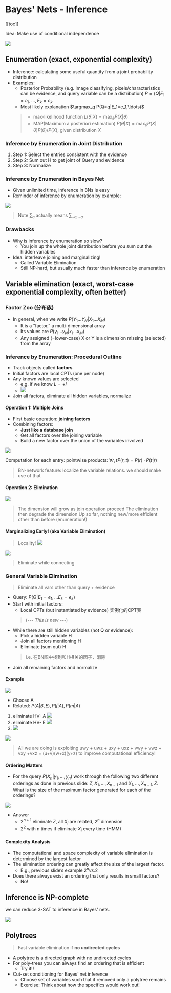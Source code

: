 # Bayes' Nets - Inference

<!-----
title: 【Artificial Intelligence】Bayes' Nets - Inference
url: ai-bninference
date: 2020-11-24 14:09:16
tags: 
- Artificial Intelligence

categories: 
- Courses

----->


<!--more-->

[[toc]]

Idea: Make use of conditional independence

![](./img/11-24-14-14-13.png)



## Enumeration (exact, exponential complexity)

- Inference: calculating some useful quantity from a joint probability distribution
- Examples:
  - Posterior Probability (e.g. Image classifying, pixels/characteristics can be evidence, and query variable can be a distribution) $P=(Q|E_1=e_1,...,E_k=e_k$
  - Most likely explanation $\argmax_q P(Q=q|E_1=e_1,\ldots)$
  > - max-likelihood function $L(\theta|X)=\max_{\theta}P(X|\theta)$
  > - MAP(Maximum a posteriori estimation) $P(\theta|X)=\max_{\theta}P(X|\theta)P(\theta)/P(X)$, given distribution $X$

### Inference by Enumeration in Joint Distribution
1. Step 1: Select the entries consistent with the evidence
2. Step 2: Sum out H to get joint of Query and evidence
3. Step 3: Normalize

### Inference by Enumeration in Bayes Net
- Given unlimited time, inference in BNs is easy
- Reminder of inference by enumeration by example:

![](./img/11-24-14-34-55.png)
> Note $\sum_{a}$ actually means $\sum_{+a,-a}$

### Drawbacks
- Why is inference by enumeration so slow?
  - You join up the whole joint distribution before you sum out the hidden variables
- Idea: interleave joining and marginalizing!
  - Called Variable Elimination
  - Still NP-hard, but usually much faster than inference by enumeration

## Variable elimination (exact, worst-case exponential complexity, often better)

### Factor Zoo (分布族)

- In general, when we write $P(Y_1 ... Y_N | X_1 ... X_M)$
  - It is a “factor,” a multi-dimensional array
  - Its values are $P(y_1 ... y_N |x_1 ...x_M)$
  - Any assigned (=lower-case) X or Y is a dimension missing (selected) from the array

### Inference by Enumeration: Procedural Outline

- Track objects called **factors**
- Initial factors are local CPTs (one per node)
- Any known values are selected
  - e.g. if we know $L=+l$
  - ![](./img/11-24-15-06-51.png)
- Join all factors, eliminate all hidden variables, normalize

#### Operation 1: Multiple Joins

- First basic operation: **joining factors**
- Combining factors:
  - **Just like a database join**
  - Get all factors over the joining variable
  - Build a new factor over the union of the variables involved

![](./img/11-24-15-07-45.png)

Computation for each entry: pointwise products: $\forall r,t P(r,t)=P(r)\cdot P(t|r)$

> BN-network feature: localize the variable relations. we should make use of that

#### Operation 2: Elimination

![](./img/11-24-15-13-27.png)

> The dimension will grow as join operation proceed
> The elimination then degrade the dimension
> Up so far, nothing new/more efficient other than before (enumeration!)

#### Marginalizing Early! (aka Variable Elimination)
> Locality!
> ![](./img/11-24-15-16-17.png)

![](./img/11-24-15-16-33.png)

> Eliminate while connecting

### General Variable Elimination

> Eliminate all vars other than query + evidence

- Query: $P(Q|E_1=e_1,...E_k=e_k)$
- Start with initial factors:
  - Local CPTs (but instantiated by evidence) 实例化的CPT表
  > (*--- This is new ---*)
- While there are still hidden variables (not Q or evidence):
  - Pick a hidden variable H
  - Join all factors mentioning H 
  - Eliminate (sum out) H
  > i.e. 在BN图中找到和H相关的因子，消除
- Join all remaining factors and normalize

#### Example

![](./img/11-24-15-32-55.png)
- Choose A
- Related: $P(A|B,E),P(j|A),P(m|A)$
1. eliminate HV- A
   ![](./img/11-24-15-31-34.png)
2. eliminate HV- E
   ![](./img/11-24-15-32-37.png)
3. ![](./img/11-24-15-32-48.png)

![](./img/11-24-15-33-42.png)

> All we are doing is exploiting uwy + uwz + uxy + uxz + vwy + vwz + vxy +vxz = (u+v)(w+x)(y+z) to improve computational efficiency!

#### Ordering Matters

- For the query $P(X_n|y_1,...,y_n)$ work through the following two different orderings as done in previous slide: $Z, X_1, ..., X_{n-1}$ and $X_1, ..., X_{n-1}, Z$. What is the size of the maximum factor generated for each of the orderings?

![](./img/11-24-15-37-35.png)

- Answer
  - $2^{n+1}$ eliminate $Z$, all $X_i$ are related, $2^n$ dimension
  - $2^2$ with n times if eliminate $X_i$ every time (HMM)

#### Complexity Analysis

- The computational and space complexity of variable elimination is determined by the largest factor
- The elimination ordering can greatly affect the size of the largest factor. 
  - E.g., previous slide’s example $2^n vs. 2$
- Does there always exist an ordering that only results in small factors? 
  - No!

## Inference is NP-complete

we can reduce 3-SAT to inference in Bayes' nets.

![](./img/11-24-15-40-53.png)


## Polytrees

> Fast variable elimination
> if **no undirected cycles**


- A polytree is a directed graph with no undirected cycles
- For poly-trees you can always find an ordering that is efficient
  - Try it!!
- Cut-set conditioning for Bayes’ net inference
  - Choose set of variables such that if removed only a polytree remains 
  - Exercise: Think about how the specifics would work out!